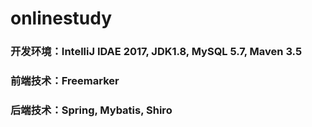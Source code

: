 # onlinestudy
### 开发环境：IntelliJ IDAE 2017, JDK1.8, MySQL 5.7, Maven 3.5
### 前端技术：Freemarker
### 后端技术：Spring, Mybatis, Shiro
